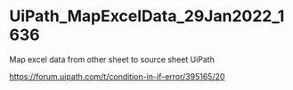 # UiPath_MapExcelData_29Jan2022_1636

Map excel data from other sheet to source sheet UiPath

https://forum.uipath.com/t/condition-in-if-error/395165/20
